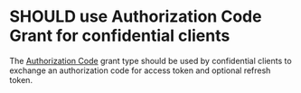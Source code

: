 # SHOULD use Authorization Code Grant for confidential clients

The [Authorization Code](https://oauth.net/2/grant-types/authorization-code) grant type should be used by confidential clients to exchange an authorization code for access token and optional refresh token.

